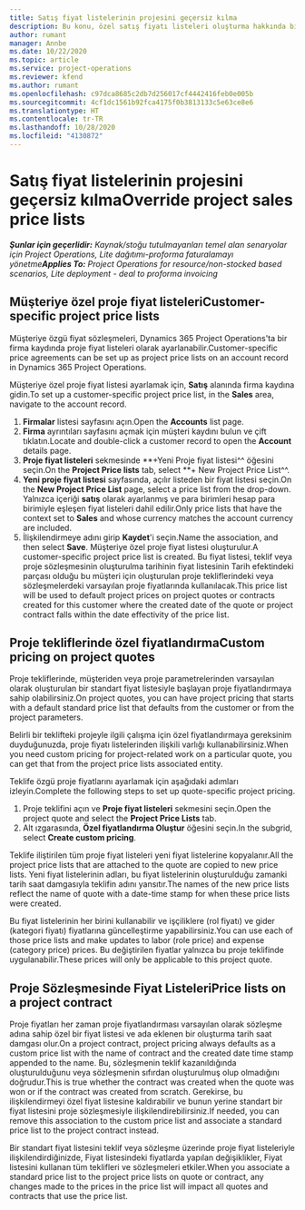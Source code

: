 ```yaml
---
title: Satış fiyat listelerinin projesini geçersiz kılma
description: Bu konu, özel satış fiyatı listeleri oluşturma hakkında bilgi sağlar.
author: rumant
manager: Annbe
ms.date: 10/22/2020
ms.topic: article
ms.service: project-operations
ms.reviewer: kfend
ms.author: rumant
ms.openlocfilehash: c97dca8685c2db7d256017cf4442416feb0e005b
ms.sourcegitcommit: 4cf1dc1561b92fca4175f0b3813133c5e63ce8e6
ms.translationtype: HT
ms.contentlocale: tr-TR
ms.lasthandoff: 10/28/2020
ms.locfileid: "4130872"
---
```

# <a name="override-project-sales-price-lists"></a><span data-ttu-id="c832f-103">Satış fiyat listelerinin projesini geçersiz kılma</span><span class="sxs-lookup"><span data-stu-id="c832f-103">Override project sales price lists</span></span>

<span data-ttu-id="c832f-104">_**Şunlar için geçerlidir:** Kaynak/stoğu tutulmayanları temel alan senaryolar için Project Operations, Lite dağıtımı-proforma faturalamayı yönetme_</span><span class="sxs-lookup"><span data-stu-id="c832f-104">_**Applies To:** Project Operations for resource/non-stocked based scenarios, Lite deployment - deal to proforma invoicing_</span></span>

## <a name="customer-specific-project-price-lists"></a><span data-ttu-id="c832f-105">Müşteriye özel proje fiyat listeleri</span><span class="sxs-lookup"><span data-stu-id="c832f-105">Customer-specific project price lists</span></span>

<span data-ttu-id="c832f-106">Müşteriye özgü fiyat sözleşmeleri, Dynamics 365 Project Operations'ta bir firma kaydında proje fiyat listeleri olarak ayarlanabilir.</span><span class="sxs-lookup"><span data-stu-id="c832f-106">Customer-specific price agreements can be set up as project price lists on an account record in Dynamics 365 Project Operations.</span></span>

<span data-ttu-id="c832f-107">Müşteriye özel proje fiyat listesi ayarlamak için, **Satış** alanında firma kaydına gidin.</span><span class="sxs-lookup"><span data-stu-id="c832f-107">To set up a customer-specific project price list, in the **Sales** area, navigate to the account record.</span></span>

1. <span data-ttu-id="c832f-108">**Firmalar** listesi sayfasını açın.</span><span class="sxs-lookup"><span data-stu-id="c832f-108">Open the **Accounts** list page.</span></span>
2. <span data-ttu-id="c832f-109">**Firma** ayrıntıları sayfasını açmak için müşteri kaydını bulun ve çift tıklatın.</span><span class="sxs-lookup"><span data-stu-id="c832f-109">Locate and double-click a customer record to open the **Account** details page.</span></span>
3. <span data-ttu-id="c832f-110">**Proje fiyat listeleri** sekmesinde \*\*+Yeni Proje fiyat listesi^^ öğesini seçin.</span><span class="sxs-lookup"><span data-stu-id="c832f-110">On the **Project Price lists** tab, select \*\*+ New Project Price List^^.</span></span>
4. <span data-ttu-id="c832f-111">**Yeni proje fiyat listesi** sayfasında, açılır listeden bir fiyat listesi seçin.</span><span class="sxs-lookup"><span data-stu-id="c832f-111">On the **New Project Price List** page, select a price list from the drop-down.</span></span> <span data-ttu-id="c832f-112">Yalnızca içeriği **satış** olarak ayarlanmış ve para birimleri hesap para birimiyle eşleşen fiyat listeleri dahil edilir.</span><span class="sxs-lookup"><span data-stu-id="c832f-112">Only price lists that have the context set to **Sales** and whose currency matches the account currency are included.</span></span>
5. <span data-ttu-id="c832f-113">İlişkilendirmeye adını girip **Kaydet**'i seçin.</span><span class="sxs-lookup"><span data-stu-id="c832f-113">Name the association, and then select **Save**.</span></span> <span data-ttu-id="c832f-114">Müşteriye özel proje fiyat listesi oluşturulur.</span><span class="sxs-lookup"><span data-stu-id="c832f-114">A customer-specific project price list is created.</span></span> <span data-ttu-id="c832f-115">Bu fiyat listesi, teklif veya proje sözleşmesinin oluşturulma tarihinin fiyat listesinin Tarih efektindeki parçası olduğu bu müşteri için oluşturulan proje tekliflerindeki veya sözleşmelerdeki varsayılan proje fiyatlarında kullanılacak.</span><span class="sxs-lookup"><span data-stu-id="c832f-115">This price list will be used to default project prices on project quotes or contracts created for this customer where the created date of the quote or project contract falls within the date effectivity of the price list.</span></span>

## <a name="custom-pricing-on-project-quotes"></a><span data-ttu-id="c832f-116">Proje tekliflerinde özel fiyatlandırma</span><span class="sxs-lookup"><span data-stu-id="c832f-116">Custom pricing on project quotes</span></span>

<span data-ttu-id="c832f-117">Proje tekliflerinde, müşteriden veya proje parametrelerinden varsayılan olarak oluşturulan bir standart fiyat listesiyle başlayan proje fiyatlandırmaya sahip olabilirsiniz.</span><span class="sxs-lookup"><span data-stu-id="c832f-117">On project quotes, you can have project pricing that starts with a default standard price list that defaults from the customer or from the project parameters.</span></span>

<span data-ttu-id="c832f-118">Belirli bir teklifteki projeyle ilgili çalışma için özel fiyatlandırmaya gereksinim duyduğunuzda, proje fiyatı listelerinden ilişkili varlığı kullanabilirsiniz.</span><span class="sxs-lookup"><span data-stu-id="c832f-118">When you need custom pricing for project-related work on a particular quote, you can get that from the project price lists associated entity.</span></span>

<span data-ttu-id="c832f-119">Teklife özgü proje fiyatlarını ayarlamak için aşağıdaki adımları izleyin.</span><span class="sxs-lookup"><span data-stu-id="c832f-119">Complete the following steps to set up quote-specific project pricing.</span></span>

1. <span data-ttu-id="c832f-120">Proje teklifini açın ve **Proje fiyat listeleri** sekmesini seçin.</span><span class="sxs-lookup"><span data-stu-id="c832f-120">Open the project quote and select the **Project Price Lists** tab.</span></span>
2. <span data-ttu-id="c832f-121">Alt ızgarasında, **Özel fiyatlandırma Oluştur** öğesini seçin.</span><span class="sxs-lookup"><span data-stu-id="c832f-121">In the subgrid, select **Create custom pricing**.</span></span>

<span data-ttu-id="c832f-122">Teklife iliştirilen tüm proje fiyat listeleri yeni fiyat listelerine kopyalanır.</span><span class="sxs-lookup"><span data-stu-id="c832f-122">All the project price lists that are attached to the quote are copied to new price lists.</span></span> <span data-ttu-id="c832f-123">Yeni fiyat listelerinin adları, bu fiyat listelerinin oluşturulduğu zamanki tarih saat damgasıyla teklifin adını yansıtır.</span><span class="sxs-lookup"><span data-stu-id="c832f-123">The names of the new price lists reflect the name of quote with a date-time stamp for when these price lists were created.</span></span>

<span data-ttu-id="c832f-124">Bu fiyat listelerinin her birini kullanabilir ve işçiliklere (rol fiyatı) ve gider (kategori fiyatı) fiyatlarına güncelleştirme yapabilirsiniz.</span><span class="sxs-lookup"><span data-stu-id="c832f-124">You can use each of those price lists and make updates to labor (role price) and expense (category price) prices.</span></span> <span data-ttu-id="c832f-125">Bu değiştirilen fiyatlar yalnızca bu proje teklifinde uygulanabilir.</span><span class="sxs-lookup"><span data-stu-id="c832f-125">These prices will only be applicable to this project quote.</span></span>

## <a name="price-lists-on-a-project-contract"></a><span data-ttu-id="c832f-126">Proje Sözleşmesinde Fiyat Listeleri</span><span class="sxs-lookup"><span data-stu-id="c832f-126">Price lists on a project contract</span></span>

<span data-ttu-id="c832f-127">Proje fiyatları her zaman proje fiyatlandırması varsayılan olarak sözleşme adına sahip özel bir fiyat listesi ve ada eklenen bir oluşturma tarih saat damgası olur.</span><span class="sxs-lookup"><span data-stu-id="c832f-127">On a project contract, project pricing always defaults as a custom price list with the name of contract and the created date time stamp appended to the name.</span></span> <span data-ttu-id="c832f-128">Bu, sözleşmenin teklif kazanıldığında oluşturulduğunu veya sözleşmenin sıfırdan oluşturulmuş olup olmadığını doğrudur.</span><span class="sxs-lookup"><span data-stu-id="c832f-128">This is true whether the contract was created when the quote was won or if the contract was created from scratch.</span></span> <span data-ttu-id="c832f-129">Gerekirse, bu ilişkilendirmeyi özel fiyat listesine kaldırabilir ve bunun yerine standart bir fiyat listesini proje sözleşmesiyle ilişkilendirebilirsiniz.</span><span class="sxs-lookup"><span data-stu-id="c832f-129">If needed, you can remove this association to the custom price list and associate a standard price list to the project contract instead.</span></span>

<span data-ttu-id="c832f-130">Bir standart fiyat listesini teklif veya sözleşme üzerinde proje fiyat listeleriyle ilişkilendirdiğinizde, Fiyat listesindeki fiyatlarda yapılan değişiklikler, Fiyat listesini kullanan tüm teklifleri ve sözleşmeleri etkiler.</span><span class="sxs-lookup"><span data-stu-id="c832f-130">When you associate a standard price list to the project price lists on quote or contract, any changes made to the prices in the price list will impact all quotes and contracts that use the price list.</span></span>
